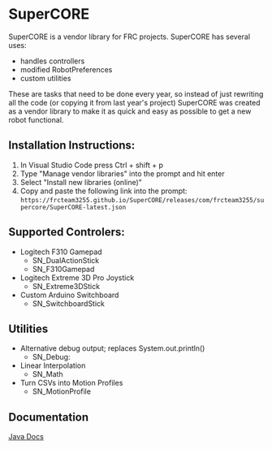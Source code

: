 # SuperCORE 

SuperCORE is a vendor library for FRC projects. SuperCORE has several uses:

* handles controllers
* modified RobotPreferences
* custom utilities 

These are tasks that need to be done every year, so instead of just rewriting all the code (or copying it from last year's project) SuperCORE was created as a vendor library to make it as quick and easy as possible to get a new robot functional.

## Installation Instructions:

1. In Visual Studio Code press Ctrl + shift + p
2. Type "Manage vendor libraries" into the prompt and hit enter
3. Select "Install new libraries (online)"
4. Copy and paste the following link into the prompt: `https://frcteam3255.github.io/SuperCORE/releases/com/frcteam3255/supercore/SuperCORE-latest.json`

## Supported Controlers:

* Logitech F310 Gamepad
    * SN_DualActionStick
    * SN_F310Gamepad
* Logitech Extreme 3D Pro Joystick
    * SN_Extreme3DStick
* Custom Arduino Switchboard
    * SN_SwitchboardStick

## Utilities

* Alternative debug output; replaces System.out.println()
    * SN_Debug:
* Linear Interpolation
    * SN_Math
* Turn CSVs into Motion Profiles
    * SN_MotionProfile


## Documentation

[Java Docs](https://frcteam3255.github.io/SuperCORE/releases/com/frcteam3255/supercore/javadoc-latest/)
